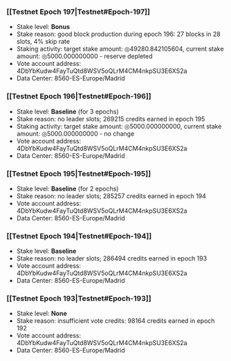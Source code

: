 ### [[Testnet Epoch 197|Testnet#Epoch-197]]
* Stake level: **Bonus**
* Stake reason: good block production during epoch 196: 27 blocks in 28 slots, 4% skip rate
* Staking activity: target stake amount: ◎49280.842105604, current stake amount: ◎5000.000000000 - reserve depleted
* Vote account address: 4DbYbKudw4FayTuQtd8WSV5oQLrM4CM4nkpSU3E6XS2a
* Data Center: 8560-ES-Europe/Madrid
### [[Testnet Epoch 196|Testnet#Epoch-196]]
* Stake level: **Baseline** (for 3 epochs)
* Stake reason: no leader slots; 269215 credits earned in epoch 195
* Staking activity: target stake amount: ◎5000.000000000, current stake amount: ◎5000.000000000 - no change
* Vote account address: 4DbYbKudw4FayTuQtd8WSV5oQLrM4CM4nkpSU3E6XS2a
* Data Center: 8560-ES-Europe/Madrid
### [[Testnet Epoch 195|Testnet#Epoch-195]]
* Stake level: **Baseline** (for 2 epochs)
* Stake reason: no leader slots; 285257 credits earned in epoch 194
* Vote account address: 4DbYbKudw4FayTuQtd8WSV5oQLrM4CM4nkpSU3E6XS2a
* Data Center: 8560-ES-Europe/Madrid
### [[Testnet Epoch 194|Testnet#Epoch-194]]
* Stake level: **Baseline**
* Stake reason: no leader slots; 286494 credits earned in epoch 193
* Vote account address: 4DbYbKudw4FayTuQtd8WSV5oQLrM4CM4nkpSU3E6XS2a
* Data Center: 8560-ES-Europe/Madrid
### [[Testnet Epoch 193|Testnet#Epoch-193]]
* Stake level: **None**
* Stake reason: insufficient vote credits: 98164 credits earned in epoch 192
* Vote account address: 4DbYbKudw4FayTuQtd8WSV5oQLrM4CM4nkpSU3E6XS2a
* Data Center: 8560-ES-Europe/Madrid